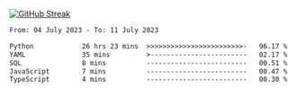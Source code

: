 [![GitHub Streak](https://streak-stats.demolab.com?user=renren-017&theme=sea&hide_border=true&background=DD272700)](https://git.io/streak-stats)

<!--START_SECTION:waka-->

```txt
From: 04 July 2023 - To: 11 July 2023

Python            26 hrs 23 mins  >>>>>>>>>>>>>>>>>>>>>>>>-   96.17 %
YAML              35 mins         >------------------------   02.17 %
SQL               8 mins          -------------------------   00.51 %
JavaScript        7 mins          -------------------------   00.47 %
TypeScript        4 mins          -------------------------   00.30 %
```

<!--END_SECTION:waka-->
